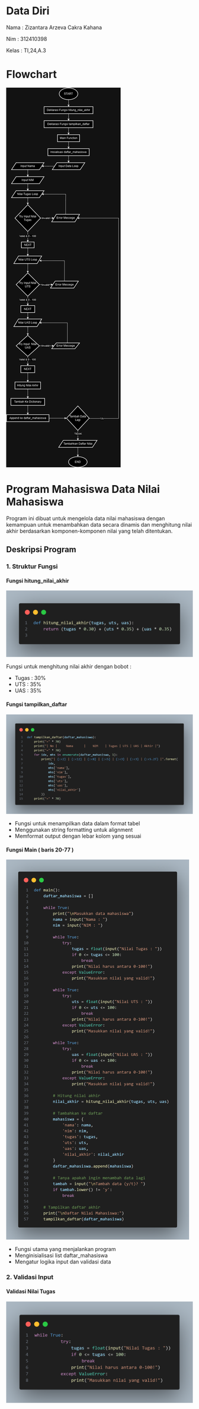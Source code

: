 # Data Diri

Nama    : Zizantara Arzeva Cakra Kahana

Nim     : 312410398

Kelas   : TI,24,A.3

# Flowchart

<img src="flowchart.drawio.png">

# Program Mahasiswa Data Nilai Mahasiswa

Program ini dibuat untuk mengelola data nilai mahasiswa dengan kemampuan untuk menambahkan data secara dinamis dan menghitung nilai akhir berdasarkan komponen-komponen nilai yang telah ditentukan.

## Deskripsi Program 

### 1. Struktur Fungsi 

#### Fungsi hitung_nilai_akhir

<img src="hitung.png">

Fungsi untuk menghitung nilai akhir dengan bobot :

* Tugas : 30%
* UTS   : 35%
* UAS   : 35%

#### Fungsi tampilkan_daftar

<img src="daftar.png">

* Fungsi untuk menampilkan data dalam format tabel
* Menggunakan string formatting untuk alignment
* Memformat output dengan lebar kolom yang sesuai

#### Fungsi Main ( baris 20-77 )

<img src="main.png">

* Fungsi utama yang menjalankan program
* Menginisialisasi list daftar_mahasiswa
* Mengatur logika input dan validasi data

### 2. Validasi Input 

#### Validasi Nilai Tugas 

<img src="tugas.png">